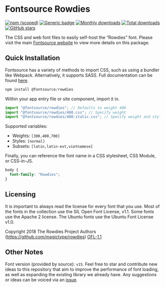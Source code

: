 # Fontsource Rowdies

[![npm (scoped)](https://img.shields.io/npm/v/@fontsource/rowdies?color=brightgreen)](https://www.npmjs.com/package/@fontsource/rowdies) [![Generic badge](https://img.shields.io/badge/fontsource-passing-brightgreen)](https://github.com/fontsource/fontsource) [![Monthly downloads](https://badgen.net/npm/dm/@fontsource/rowdies)](https://github.com/fontsource/fontsource) [![Total downloads](https://badgen.net/npm/dt/@fontsource/rowdies)](https://github.com/fontsource/fontsource) [![GitHub stars](https://img.shields.io/github/stars/fontsource/fontsource.svg?style=social&label=Star)](https://github.com/fontsource/fontsource/stargazers)

The CSS and web font files to easily self-host the “Rowdies” font. Please visit the main [Fontsource website](https://fontsource.org/fonts/rowdies) to view more details on this package.

## Quick Installation

Fontsource has a variety of methods to import CSS, such as using a bundler like Webpack. Alternatively, it supports SASS. Full documentation can be found [here](https://fontsource.org/docs/getting-started/introduction).

```javascript
npm install @fontsource/rowdies
```

Within your app entry file or site component, import it in.

```javascript
import "@fontsource/rowdies"; // Defaults to weight 400
import "@fontsource/rowdies/400.css"; // Specify weight
import "@fontsource/rowdies/400-italic.css"; // Specify weight and style

```

Supported variables:
- Weights: `[300,400,700]`
- Styles: `[normal]`
- Subsets: `[latin,latin-ext,vietnamese]`

Finally, you can reference the font name in a CSS stylesheet, CSS Module, or CSS-in-JS.

```css
body {
  font-family: "Rowdies";
}
```

## Licensing
It is important to always read the license for every font that you use.
Most of the fonts in the collection use the SIL Open Font License, v1.1. Some fonts use the Apache 2 license. The Ubuntu fonts use the Ubuntu Font License v1.0.

Copyright 2018 The Rowdies Project Authors (https://github.com/magictype/rowdies)
[OFL-1.1](http://scripts.sil.org/OFL)

## Other Notes
Font version (provided by source): `v15`.
Feel free to star and contribute new ideas to this repository that aim to improve the performance of font loading, as well as expanding the existing library we already have. Any suggestions or ideas can be voiced via an [issue](https://github.com/fontsource/fontsource/issues).